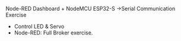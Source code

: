 Node-RED Dashboard + NodeMCU ESP32-S ->Serial Communication Exercise
- Control LED & Servo <br>
- Node-RED: Full Broker exercise.
